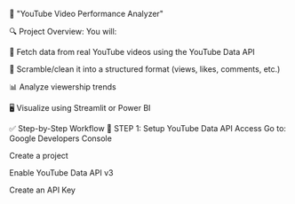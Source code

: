 🎥 "YouTube Video Performance Analyzer"


🔍 Project Overview:
You will:

🔗 Fetch data from real YouTube videos using the YouTube Data API

🧹 Scramble/clean it into a structured format (views, likes, comments, etc.)

📊 Analyze viewership trends

🖥️ Visualize using Streamlit or Power BI

✅ Step-by-Step Workflow
🧩 STEP 1: Setup YouTube Data API Access
Go to: Google Developers Console

Create a project

Enable YouTube Data API v3

Create an API Key
